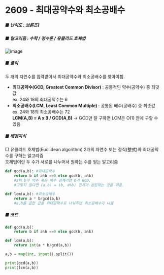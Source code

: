 # 2609 - 최대공약수와 최소공배수 
##### ■ 난이도 : 브론즈1 
##### ■ 알고리즘 : 수학 / 정수론 / 유클리드 호제법
![image](https://github.com/RohDonghee/Baekjoon-algorithm/assets/143873915/eb3c33ab-d6e6-4c59-becc-cb7b5c57c65b)<br>

##### ■ 풀이
두 개의 자연수를 입력받아서 최대공약수와 최소공배수를 찾아야함.<br>
- **최대공약수(GCD, Greatest Common Divisor)** : 공통적인 약수(공약수) 중 최댓값<br>
ex. 24와 18의 최대공약수는 6 <br>
- **최소공배수(LCM, Least Common Multiple)** : 공통된 배수(공배수) 중 최솟값<br>
ex. 24와 18의 최소공배수는 72 <br>
**LCM(A,B) = A x B / GCD(A,B)** -> GCD만 잘 구하면 LCM은 O(1) 안에 구할 수 있음<br>

##### ■ 배경지식
□ 유클리드 호제법(Euclidean algorithm)
2개의 자연수 또는 정식(整式)의 최대공약수를 구하는 알고리즘<br>
호제법이란 두 수가 서로를 나누어서 원하는 수를 얻는 알고리즘<br>
```python
def gcd(a,b): #최대공약수
    return b if a%b ==0 else gcd(b, a%b)
    #a와 b가 약수 혹은 배수 관계라면 b가 GCD.
    #그렇지 않다면 (a,b) = (b, a%b) 관계가 성립하는 것을 이용.

def lcm(a,b): #최소공배수
    return a * b/gcd(a,b)
    #a,b를 곱한 값을 최대공약수로 나눠주면 최소공배수가 나옴

```

##### ■ 코드
```python
def gcd(a,b):
    return b if a%b ==0 else gcd(b, a%b)

def lcm(a,b):
    return int(a * b/gcd(a,b))

a,b = map(int, input().split())

print(gcd(a,b))
print(lcm(a,b))
```
